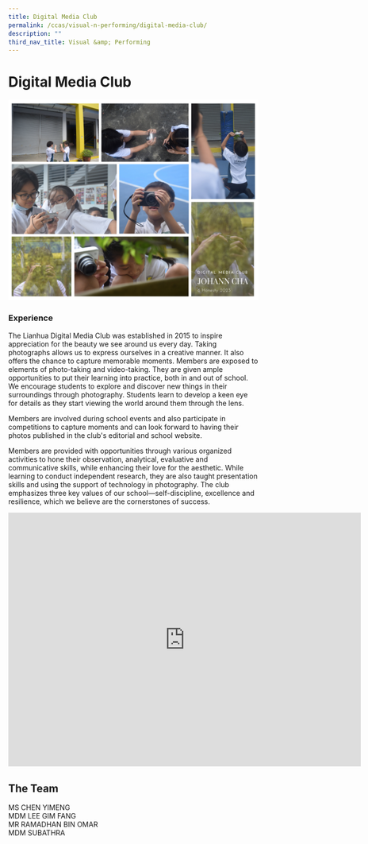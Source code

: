 ```yaml
---
title: Digital Media Club
permalink: /ccas/visual-n-performing/digital-media-club/
description: ""
third_nav_title: Visual &amp; Performing
---
```

# **Digital Media Club**

![](/images/CCAs/Digital%20Media%20Club/reupload%20image%201.jpg)

### Experience

The Lianhua Digital Media Club was established in 2015 to inspire appreciation for the beauty we see around us every day. Taking photographs allows us to express ourselves in a creative manner. It also offers the chance to capture memorable moments. Members are exposed to elements of photo-taking and video-taking. They are given ample opportunities to put their learning into practice, both in and out of school. We encourage students to explore and discover new things in their surroundings through photography. Students learn to develop a keen eye for details as they start viewing the world around them through the lens.


  

Members are involved during school events and also participate in competitions to capture moments and can look forward to having their photos published in the club's editorial and school website.

  

Members are provided with opportunities through various organized activities to hone their observation, analytical, evaluative and communicative skills, while enhancing their love for the aesthetic. While learning to conduct independent research, they are also taught presentation skills and using the support of technology in photography. The club emphasizes three key values of our school—self-discipline, excellence and resilience, which we believe are the cornerstones of success.


<iframe width="711" height="511" src="https://www.youtube.com/embed/W1DbIu8_u3A" title="Photography Club" frameborder="0" allow="accelerometer; autoplay; clipboard-write; encrypted-media; gyroscope; picture-in-picture" allowfullscreen=""></iframe>


## The Team

MS CHEN YIMENG<br>
MDM LEE GIM FANG<br>
MR RAMADHAN BIN OMAR<br>
MDM SUBATHRA